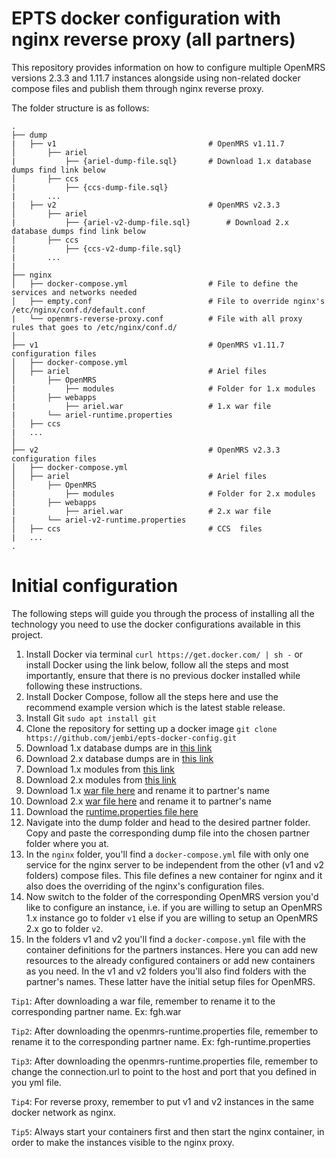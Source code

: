 # EPTS docker configuration with nginx reverse proxy (all partners)

This repository provides information on how to configure multiple OpenMRS versions 2.3.3 and 1.11.7 instances alongside using non-related docker compose files and publish them through nginx reverse proxy.

The folder structure is as follows:
```
.
├── dump
|   ├── v1                              	# OpenMRS v1.11.7
│       ├── ariel
|           ├── {ariel-dump-file.sql}    	# Download 1.x database dumps find link below
│       ├── ccs
|           ├── {ccs-dump-file.sql}
|       ...
|   ├── v2                             		# OpenMRS v2.3.3
│       ├── ariel
|           ├── {ariel-v2-dump-file.sql}        # Download 2.x database dumps find link below
│       ├── ccs
|           ├── {ccs-v2-dump-file.sql}
|       ...
|
├── nginx
│   ├── docker-compose.yml              	# File to define the services and networks needed
│   ├── empty.conf                      	# File to override nginx's /etc/nginx/conf.d/default.conf
|   └── openmrs-reverse-proxy.conf      	# File with all proxy rules that goes to /etc/nginx/conf.d/
│
├── v1                                  	# OpenMRS v1.11.7 configuration files
│   ├── docker-compose.yml              	
│   ├── ariel                           	# Ariel files
│       ├── OpenMRS
|           ├── modules                 	# Folder for 1.x modules
│       ├── webapps
|           ├── ariel.war               	# 1.x war file
|       └── ariel-runtime.properties
│   ├── ccs
|   ...
│
├── v2                                  	# OpenMRS v2.3.3 configuration files
│   ├── docker-compose.yml
│   ├── ariel                           	# Ariel files
│       ├── OpenMRS
|           ├── modules                 	# Folder for 2.x modules
│       ├── webapps
|           ├── ariel.war               	# 2.x war file
|       └── ariel-v2-runtime.properties
│   ├── ccs                             	# CCS  files
|   ...
.
```
# Initial configuration
The following steps will guide you through the process of installing all the technology you need to use the docker configurations available in this project.

1. Install Docker via terminal ```curl https://get.docker.com/ | sh -``` or install Docker using the link below, follow all the steps and most importantly, ensure that there is no previous docker installed while following these instructions.
2. Install Docker Compose, follow all the steps here and use the recommend example version which is the latest stable release.
3. Install Git ```sudo apt install git```
4. Clone the repository for setting up a docker image ```git clone https://github.com/jembi/epts-docker-config.git```
6. Download 1.x database dumps are in [this link](https://drive.google.com/drive/folders/1FnYHrrx0RC7pSyiH4bL1Idyq8xUqX3cC)
7. Download 2.x database dumps are in [this link](https://drive.google.com/drive/folders/1NcEwWuK1L3-sGitbrRpUe7W1sN_isASl)
8. Download 1.x modules from [this link](https://drive.google.com/drive/folders/1PgDwI6URrWeKfT0Sv7cd3JUaIF1nck0y)
9. Download 2.x modules from [this link](https://drive.google.com/drive/folders/1-lK_cA3NiXZIkkwg6OWmXKobyfISlEeH)
10. Download 1.x [war file here](https://drive.google.com/drive/folders/1yFkg5Q5pU116fK7GUkPUU5WblJkrMqjK/) and rename it to partner's name
11. Download 2.x [war file here](https://drive.google.com/drive/folders/1Q0gN17FcohcgQMPc5sORdNuKwEdhZg3S/) and rename it to partner's name
12. Download the [runtime.properties file here](https://drive.google.com/drive/folders/1t0CbpwaZiTLarnYmeA-uwYRPjem3wH7f)
13. Navigate into the dump folder and head to the desired partner folder. Copy and paste the corresponding dump file into the chosen partner folder where you at.
14. In the `nginx` folder, you'll find a `docker-compose.yml` file with only one service for the nginx server to be independent from the other (v1 and v2 folders) compose files. This file defines a new container for nginx and it also does the overriding of the nginx's configuration files.
15. Now switch to the folder of the corresponding OpenMRS version you'd like to configure an instance, i.e. if you are willing to setup an OpenMRS 1.x instance go to folder `v1` else if you are willing to setup an OpenMRS 2.x go to folder `v2`.
16. In the folders v1 and v2 you'll find a `docker-compose.yml` file with the container definitions for the partners instances. Here you can add new resources to the already configured containers or add new containers as you need.
   In the v1 and v2 folders you'll also find folders with the partner's names. These latter have the initial setup files for OpenMRS.

`Tip1`: After downloading a war file, remember to rename it to the corresponding partner name. Ex: fgh.war

`Tip2`: After downloading the openmrs-runtime.properties file, remember to rename it to the corresponding partner name. Ex: fgh-runtime.properties

`Tip3`: After downloading the openmrs-runtime.properties file, remember to change the connection.url to point to the host and port that you defined in you yml file.

`Tip4`: For reverse proxy, remember to put v1 and v2 instances in the same docker network as nginx.

`Tip5`: Always start your containers first and then start the nginx container, in order to make the instances visible to the nginx proxy.
